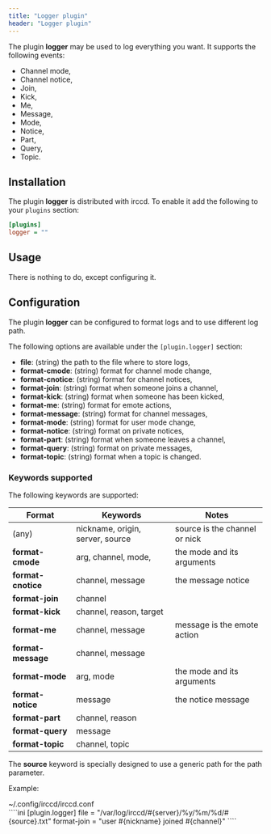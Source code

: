 ```yaml
---
title: "Logger plugin"
header: "Logger plugin"
---
```


The plugin **logger** may be used to log everything you want. It supports the following events:

  - Channel mode,
  - Channel notice,
  - Join,
  - Kick,
  - Me,
  - Message,
  - Mode,
  - Notice,
  - Part,
  - Query,
  - Topic.

## Installation

The plugin **logger** is distributed with irccd. To enable it add the following to your `plugins` section:

````ini
[plugins]
logger = ""
````

## Usage

There is nothing to do, except configuring it.

## Configuration

The plugin **logger** can be configured to format logs and to use different log path.

The following options are available under the `[plugin.logger]` section:

  - **file**: (string) the path to the file where to store logs,
  - **format-cmode**: (string) format for channel mode change,
  - **format-cnotice**: (string) format for channel notices,
  - **format-join**: (string) format when someone joins a channel,
  - **format-kick**: (string) format when someone has been kicked,
  - **format-me**: (string) format for emote actions,
  - **format-message**: (string) format for channel messages,
  - **format-mode**: (string) format for user mode change,
  - **format-notice**: (string) format on private notices,
  - **format-part**: (string) format when someone leaves a channel,
  - **format-query**: (string) format on private messages,
  - **format-topic**: (string) format when a topic is changed.

### Keywords supported

The following keywords are supported:

| Format                  | Keywords                          | Notes                           |
|-------------------------|-----------------------------------|---------------------------------|
| (any)                   | nickname, origin, server, source  | source is the channel or nick   |
| **format-cmode**        | arg, channel, mode,               | the mode and its arguments      |
| **format-cnotice**      | channel, message                  | the message notice              |
| **format-join**         | channel                           |                                 |
| **format-kick**         | channel, reason, target           |                                 |
| **format-me**           | channel, message                  | message is the emote action     |
| **format-message**      | channel, message                  |                                 |
| **format-mode**         | arg, mode                         | the mode and its arguments      |
| **format-notice**       | message                           | the notice message              |
| **format-part**         | channel, reason                   |                                 |
| **format-query**        | message                           |                                 |
| **format-topic**        | channel, topic                    |                                 |

The **source** keyword is specially designed to use a generic path for the path parameter.

Example:

<div class="panel panel-info">
 <div class="panel-heading">~/.config/irccd/irccd.conf</div>
 <div class="panel-body">
````ini
[plugin.logger]
file = "/var/log/irccd/#{server}/%y/%m/%d/#{source}.txt"
format-join = "user #{nickname} joined #{channel}"
````
 </div>
</div>
